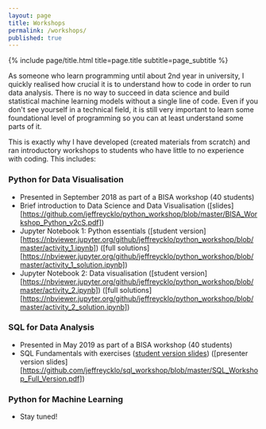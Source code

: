 ```yaml
---
layout: page
title: Workshops
permalink: /workshops/
published: true
---
```


<div class="page" markdown="1">

{% include page/title.html title=page.title subtitle=page_subtitle %}

As someone who learn programming until about 2nd year in university, I quickly realised how crucial it is to understand how to code in order to run data analysis. There is no way to succeed in data science and build statistical machine learning models without a single line of code. Even if you don't see yourself in a technical field, it is still very important to learn some foundational level of programming so you can at least understand some parts of it.

This is exactly why I have developed (created materials from scratch) and ran introductory workshops to students who have little to no experience with coding. This includes:

### Python for Data Visualisation

- Presented in September 2018 as part of a BISA workshop (40 students)
- Brief introduction to Data Science and Data Visualisation ([slides][https://github.com/jeffreycklo/python_workshop/blob/master/BISA_Workshop_Python_v2cS.pdf])
- Jupyter Notebook 1: Python essentials ([student version][https://nbviewer.jupyter.org/github/jeffreycklo/python_workshop/blob/master/activity_1.ipynb]) ([full solutions][https://nbviewer.jupyter.org/github/jeffreycklo/python_workshop/blob/master/activity_1_solution.ipynb])
- Jupyter Notebook 2: Data visualisation ([student version][https://nbviewer.jupyter.org/github/jeffreycklo/python_workshop/blob/master/activity_2.ipynb]) ([full solutions][https://nbviewer.jupyter.org/github/jeffreycklo/python_workshop/blob/master/activity_2_solution.ipynb])

### SQL for Data Analysis

- Presented in May 2019 as part of a BISA workshop (40 students)
- SQL Fundamentals with exercises ([student version slides][student1]) ([presenter version slides][https://github.com/jeffreycklo/sql_workshop/blob/master/SQL_Workshop_Full_Version.pdf])

### Python for Machine Learning

- Stay tuned!

[student1]: https://github.com/jeffreycklo/sql_workshop/blob/master/SQL_Workshop_Student_Version.pdf/

